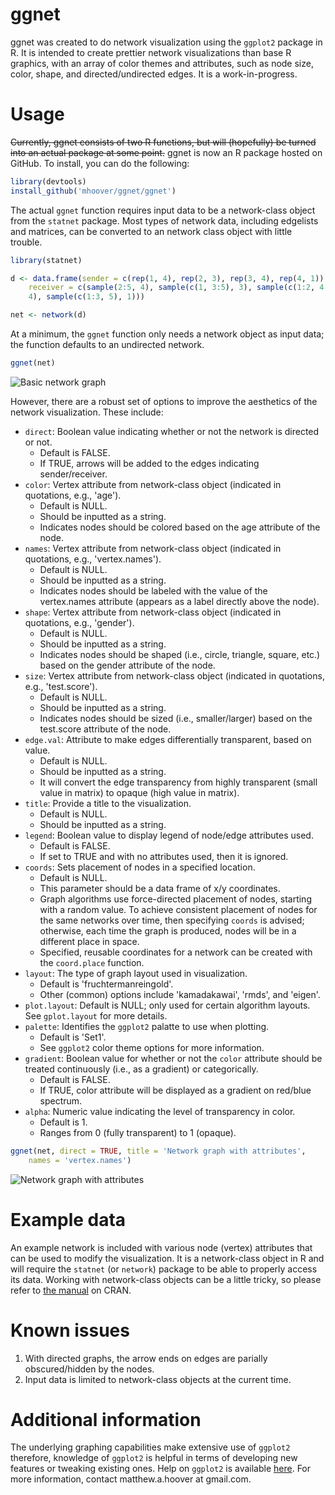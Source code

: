 # ggnet
ggnet was created to do network visualization using the `ggplot2` package in R. It is intended to create prettier network visualizations than base R graphics, with an array of color themes and attributes, such as node size, color, shape, and directed/undirected edges. It is a work-in-progress.

# Usage
~~Currently, ggnet consists of two R functions, but will (hopefully) be turned into an actual package at some point.~~ ggnet is now an R package hosted on GitHub. To install, you can do the following:

```r
library(devtools)
install_github('mhoover/ggnet/ggnet')
```

The actual `ggnet` function requires input data to be a network-class object from the `statnet` package. Most types of network data, including edgelists and matrices, can be converted to an network class object with little trouble.

```r
library(statnet)

d <- data.frame(sender = c(rep(1, 4), rep(2, 3), rep(3, 4), rep(4, 1)),
    receiver = c(sample(2:5, 4), sample(c(1, 3:5), 3), sample(c(1:2, 4:5),
    4), sample(c(1:3, 5), 1)))

net <- network(d)
```

At a minimum, the `ggnet` function only needs a network object as input data; the function defaults to an undirected network.

```r
ggnet(net)
```

![Basic network graph](https://github.com/mhoover/ggnet/blob/master/images/basic_graph.jpg 'Basic network graph')

However, there are a robust set of options to improve the aesthetics of the network visualization. These include:
* `direct`: Boolean value indicating whether or not the network is directed or not.
  * Default is FALSE.
  * If TRUE, arrows will be added to the edges indicating sender/receiver.
* `color`: Vertex attribute from network-class object (indicated in quotations, e.g., 'age').
  * Default is NULL.
  * Should be inputted as a string.
  * Indicates nodes should be colored based on the age attribute of the node.
* `names`: Vertex attribute from network-class object (indicated in quotations, e.g., 'vertex.names').
  * Default is NULL.
  * Should be inputted as a string.
  * Indicates nodes should be labeled with the value of the vertex.names attribute (appears as a label directly above the node).
* `shape`: Vertex attribute from network-class object (indicated in quotations, e.g., 'gender').
  * Default is NULL.
  * Should be inputted as a string.
  * Indicates nodes should be shaped (i.e., circle, triangle, square, etc.) based on the gender attribute of the node.
* `size`: Vertex attribute from network-class object (indicated in quotations, e.g., 'test.score').
  * Default is NULL.
  * Should be inputted as a string.
  * Indicates nodes should be sized (i.e., smaller/larger) based on the test.score attribute of the node.
* `edge.val`: Attribute to make edges differentially transparent, based on value.
  * Default is NULL.
  * Should be inputted as a string.
  * It will convert the edge transparency from highly transparent (small value in matrix) to opaque (high value in matrix).
* `title`: Provide a title to the visualization.
  * Default is NULL.
  * Should be inputted as a string.
* `legend`: Boolean value to display legend of node/edge attributes used.
  * Default is FALSE.
  * If set to TRUE and with no attributes used, then it is ignored.
* `coords`: Sets placement of nodes in a specified location.
  * Default is NULL.
  * This parameter should be a data frame of x/y coordinates.
  * Graph algorithms use force-directed placement of nodes, starting with a random value. To achieve consistent placement of nodes for the same networks over time, then specifying `coords` is advised; otherwise, each time the graph is produced, nodes will be in a different place in space.
  * Specified, reusable coordinates for a network can be created with the `coord.place` function.
* `layout`: The type of graph layout used in visualization.
  * Default is 'fruchtermanreingold'.
  * Other (common) options include 'kamadakawai', 'rmds', and 'eigen'.
* `plot.layout`: Default is NULL; only used for certain algorithm layouts. See `gplot.layout` for more details.
* `palette`: Identifies the `ggplot2` palatte to use when plotting.
  * Default is 'Set1'.
  * See `ggplot2` color theme options for more information.
* `gradient`: Boolean value for whether or not the `color` attribute should be treated continuously (i.e., as a gradient) or categorically.
  * Default is FALSE.
  * If TRUE, color attribute will be displayed as a gradient on red/blue spectrum.
* `alpha`: Numeric value indicating the level of transparency in color.
  * Default is 1.
  * Ranges from 0 (fully transparent) to 1 (opaque).

```r
ggnet(net, direct = TRUE, title = 'Network graph with attributes',
    names = 'vertex.names')
```

![Network graph with attributes](https://github.com/mhoover/ggnet/blob/master/images/attribute_graph.jpg 'Network graph with attributes')

# Example data
An example network is included with various node (vertex) attributes that can be used to modify the visualization. It is a network-class object in R and will require the `statnet` (or `network`) package to be able to properly access its data. Working with network-class objects can be a little tricky, so please refer to [the manual](https://cran.r-project.org/web/packages/network/network.pdf) on CRAN.

# Known issues
1. With directed graphs, the arrow ends on edges are parially obscured/hidden by the nodes.
2. Input data is limited to network-class objects at the current time.

# Additional information
The underlying graphing capabilities make extensive use of `ggplot2` therefore, knowledge of `ggplot2` is helpful in terms of developing new features or tweaking existing ones. Help on `ggplot2` is available [here](http://docs.ggplot2.org/current). For more information, contact matthew.a.hoover at gmail.com.
